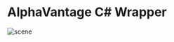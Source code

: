 # AlphaVantage C# Wrapper

  ![scene](https://www.testdome.com/cert/1e96c3cbd6484594a70fcdf986e61906)

